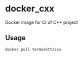 # docker_cxx
Docker image for CI of C++ project

## Usage

```command
docker pull termoshtt/cxx
```
